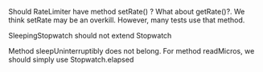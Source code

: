 Should RateLimiter have method setRate() ? What about getRate()?. 
  We think setRate may be an overkill. However, many tests use that method.

SleepingStopwatch should not extend Stopwatch

Method sleepUninterruptibly does not belong.
For method readMicros, we should simply use Stopwatch.elapsed